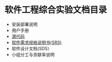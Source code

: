 # 软件工程综合实验文档目录

- 安装部署说明
- 用户手册
- [源代码](https://github.com/sysu-abi)
- [软件需求规格说明书(SRS)](https://github.com/sysu-abi/SECE/blob/master/%E8%BD%AF%E4%BB%B6%E9%9C%80%E6%B1%82%E8%A7%84%E6%A0%BC%E8%AF%B4%E6%98%8E%E4%B9%A6%EF%BC%88SRS%EF%BC%89.md)
- 软件设计文档(SDS）
- 小组分工与贡献率说明
